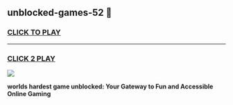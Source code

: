 
## unblocked-games-52 👋
<h3>
<a href="https://premium.freeplayer.one?title=unblocked-games-52&ref=14F">CLICK TO PLAY</a></h3>
<hr>

<h3>
<a href="https://premium.freeplayer.one?title=unblocked-games-52&ref=14F">CLICK 2 PLAY</a>
  
</h3>

<a href="https://premium.freeplayer.one?title=unblocked-games-52&ref=12F/"><img src="https://clearcache.store/games.png"></a>


**worlds hardest game unblocked: Your Gateway to Fun and Accessible Online Gaming**
